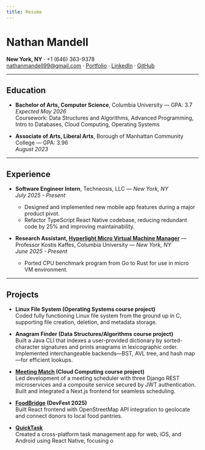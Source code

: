 ```yaml
---
title: Resume
---
```


# Nathan Mandell

**New York, NY** · +1 (646) 363-9378  
[nathanmandell99@gmail.com](mailto:nathanmandell99@gmail.com) · [Portfolio](https://nathanmandell99.github.io/portfolio/) · [LinkedIn](https://www.linkedin.com/in/nathan-mandell-a667962a1/) · [GitHub](https://github.com/nathanmandell99)

---

## Education

- **Bachelor of Arts, Computer Science**, Columbia University — GPA: 3.7  
  *Expected May 2026*  
  Coursework: Data Structures and Algorithms, Advanced Programming, Intro to Databases, Cloud Computing, Operating Systems

- **Associate of Arts, Liberal Arts**, Borough of Manhattan Community College — GPA: 3.96  
  *August 2023*

---

## Experience

- **Software Engineer Intern**, Techneosis, LLC — *New York, NY*  
  *July 2025 - Present*  
  - Designed and implemented new mobile app features during a major product pivot.  
  - Refactor TypeScript React Native codebase, reducing redundant code by 25% and improving maintainability.

- **Research Assistant, [Hyperlight Micro Virtual Machine Manager](https://opensource.microsoft.com/blog/2024/11/07/introducing-hyperlight-virtual-machine-based-security-for-functions-at-scale/)** — Professor Kostis Kaffes, Columbia University — *New York, NY*  
  *June 2025 - Present*  
  - Ported CPU benchmark program from Go to Rust for use in micro VM environment.

---

## Projects

- **Linux File System (Operating Systems course project)**  
  Coded fully functioning Linux file system from the ground up in C, supporting file creation, deletion, and metadata storage.

- **Anagram Finder (Data Structures/Algorithms course project)**  
  Built a Java CLI that indexes a user-provided dictionary by sorted-character signatures and prints anagrams in lexicographic order. Implemented interchangeable backends—BST, AVL tree, and hash map—for efficient lookups.

- **[Meeting Match](https://github.com/Meeting-Match/) (Cloud Computing course project)**  
  Led development of a meeting scheduler with three Django REST microservices and a composite service secured by JWT authentication. Built and integrated a Next.js frontend for seamless scheduling.

- **[FoodBridge](https://github.com/FoodBridge-2025/foodbridge-ui) (DevFest 2025)**  
  Built React frontend with OpenStreetMap API integration to geolocate and connect donors to local food pantries.

- **[QuickTask](https://github.com/nathanmandell99/QuickTask)**  
  Created a cross-platform task management app for web, iOS, and Android using React Native, focusing o

